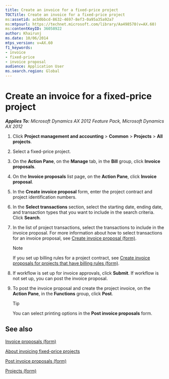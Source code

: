 ```yaml
---
title: Create an invoice for a fixed-price project
TOCTitle: Create an invoice for a fixed-price project
ms:assetid: acb0bbcd-8632-4697-8ef3-0a95a35a92a7
ms:mtpsurl: https://technet.microsoft.com/library/Aa498578(v=AX.60)
ms:contentKeyID: 36058922
author: Khairunj
ms.date: 10/06/2014
mtps_version: v=AX.60
f1_keywords:
- invoice
- fixed-price
- invoice proposal
audience: Application User
ms.search.region: Global
---
```


# Create an invoice for a fixed-price project 


_**Applies To:** Microsoft Dynamics AX 2012 Feature Pack, Microsoft Dynamics AX 2012_

1.  Click **Project management and accounting** \> **Common** \> **Projects** \> **All projects**.

2.  Select a fixed-price project.

3.  On the **Action Pane**, on the **Manage** tab, in the **Bill** group, click **Invoice proposals**.

4.  On the **Invoice proposals** list page, on the **Action Pane**, click **Invoice proposal**.

5.  In the **Create invoice proposal** form, enter the project contract and project identification numbers.

6.  In the **Select transactions** section, select the starting date, ending date, and transaction types that you want to include in the search criteria. Click **Search**.

7.  In the list of project transactions, select the transactions to include in the invoice proposal. For more information about how to select transactions for an invoice proposal, see [Create invoice proposal (form)](https://technet.microsoft.com/library/jj683236\(v=ax.60\)).
    

    > [!NOTE]
    > <P>If you set up billing rules for a project contract, see <A href="https://technet.microsoft.com/library/jj683235(v=ax.60)">Create invoice proposals for projects that have billing rules (form)</A>.</P>



8.  If workflow is set up for invoice approvals, click **Submit**. If workflow is not set up, you can post the invoice proposal.

9.  To post the invoice proposal and create the project invoice, on the **Action Pane**, in the **Functions** group, click **Post**.
    

    > [!TIP]
    > <P>You can select printing options in the <STRONG>Post invoice proposals</STRONG> form.</P>



## See also

[Invoice proposals (form)](https://technet.microsoft.com/library/aa615408\(v=ax.60\))

[About invoicing fixed-price projects](about-invoicing-fixed-price-projects.md)

[Post invoice proposals (form)](https://technet.microsoft.com/library/aa620017\(v=ax.60\))

[Projects (form)](https://technet.microsoft.com/library/aa585245\(v=ax.60\))

  


